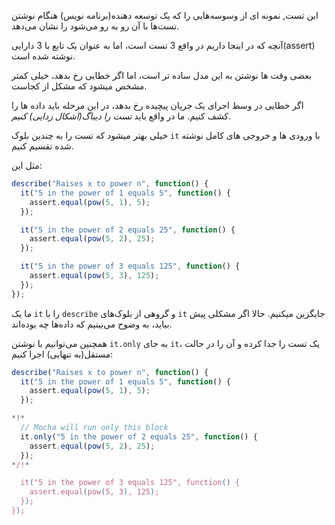 این تست, نمونه ای از وسوسه‌هایی را که یک توسعه دهنده(برنامه نویس) هنگام نوشتن تست‌ها با آن رو به رو می‌شود را نشان می‌دهد.

آنچه که در اینجا داریم در واقع 3 تست است، اما به عنوان یک تابع با 3 دارایی(assert) نوشته شده است.

بعضی وقت ها نوشتن به این مدل ساده تر است، اما اگر خطایی رخ بدهد، خیلی کمتر مشخص میشود که مشکل از کجاست.

اگر خطایی در وسط اجرای یک جریان پیچیده رخ بدهد، در این مرحله باید داده ها را کشف کنیم. ما در واقع باید *تست را دیباگ(اشکال زدایی) کنیم*.

خیلی بهتر میشود که تست را به چندین بلوک `it` با ورودی ها و خروجی های کامل نوشته شده تقسیم کنیم.

مثل این:
```js
describe("Raises x to power n", function() {
  it("5 in the power of 1 equals 5", function() {
    assert.equal(pow(5, 1), 5);
  });

  it("5 in the power of 2 equals 25", function() {
    assert.equal(pow(5, 2), 25);
  });

  it("5 in the power of 3 equals 125", function() {
    assert.equal(pow(5, 3), 125);
  });
});
```

ما یک `it` را با `describe` و گروهی از بلوک‌های `it` جایگزین میکنیم. حالا اگر مشکلی پیش بیاید، به وضوح می‌بینیم که داده‌ها چه بوده‌اند.

همچنین می‌توانیم با نوشتن `it.only` به جای `it`، یک تست را جدا کرده و آن را در حالت مستقل(به تنهایی) اجرا کنیم:


```js
describe("Raises x to power n", function() {
  it("5 in the power of 1 equals 5", function() {
    assert.equal(pow(5, 1), 5);
  });

*!*
  // Mocha will run only this block
  it.only("5 in the power of 2 equals 25", function() {
    assert.equal(pow(5, 2), 25);
  });
*/!*

  it("5 in the power of 3 equals 125", function() {
    assert.equal(pow(5, 3), 125);
  });
});
```
